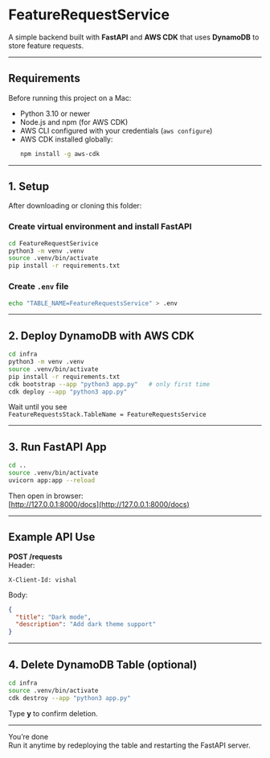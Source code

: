 # FeatureRequestService

A simple backend built with **FastAPI** and **AWS CDK** that uses **DynamoDB** to store feature requests.

---

## Requirements
Before running this project on a Mac:
- Python 3.10 or newer
- Node.js and npm (for AWS CDK)
- AWS CLI configured with your credentials (`aws configure`)
- AWS CDK installed globally:
  ```bash
  npm install -g aws-cdk
  ```

---

## 1. Setup
After downloading or cloning this folder:

### Create virtual environment and install FastAPI
```bash
cd FeatureRequestSerivice
python3 -m venv .venv
source .venv/bin/activate
pip install -r requirements.txt
```

### Create `.env` file
```bash
echo "TABLE_NAME=FeatureRequestsService" > .env
```

---

## 2. Deploy DynamoDB with AWS CDK
```bash
cd infra
python3 -m venv .venv
source .venv/bin/activate
pip install -r requirements.txt
cdk bootstrap --app "python3 app.py"   # only first time
cdk deploy --app "python3 app.py"
```

Wait until you see  
`FeatureRequestsStack.TableName = FeatureRequestsService`

---

## 3. Run FastAPI App
```bash
cd ..
source .venv/bin/activate
uvicorn app:app --reload
```

Then open in browser:  
  [http://127.0.0.1:8000/docs](http://127.0.0.1:8000/docs)

---

## Example API Use
**POST /requests**  
Header:
```
X-Client-Id: vishal
```
Body:
```json
{
  "title": "Dark mode",
  "description": "Add dark theme support"
}
```

---

## 4. Delete DynamoDB Table (optional)
```bash
cd infra
source .venv/bin/activate
cdk destroy --app "python3 app.py"
```
Type **y** to confirm deletion.

---

You’re done  
Run it anytime by redeploying the table and restarting the FastAPI server.

